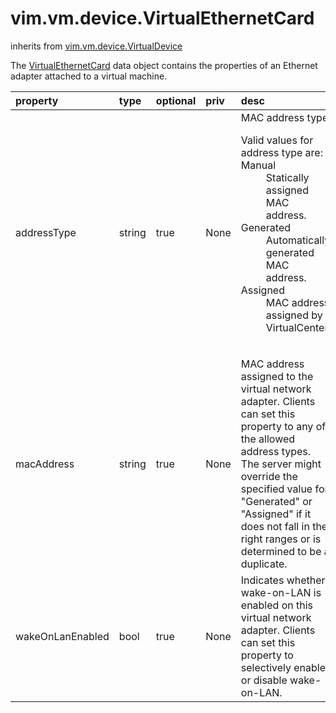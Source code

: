 vim.vm.device.VirtualEthernetCard
=================================
inherits from [vim.vm.device.VirtualDevice](docs/vim.vm.device.VirtualDevice.md)


The <a href="vim.vm.device.VirtualEthernetCard.md">VirtualEthernetCard</a> data object contains the properties   of an Ethernet adapter attached to a virtual machine.

| property | type | optional | priv | desc |
|:---------|:-----|:---------|:-----|:-----|
| addressType | string | true | None | MAC address type.   <p>   Valid values for address type are:   <table>   <dt>Manual</dt>   <dd>Statically assigned MAC address.</dd>   <dt>Generated</dt>   <dd>Automatically generated MAC address.</dd>   <dt>Assigned</dt>   <dd>MAC address assigned by VirtualCenter.</dd>   </table> |
| macAddress | string | true | None | MAC address assigned to the virtual network adapter. Clients can   set this property to any of the allowed address types. The server might   override the specified value for "Generated" or "Assigned" if it does not   fall in the right ranges or is determined to be a duplicate. |
| wakeOnLanEnabled | bool | true | None | Indicates whether wake-on-LAN is enabled on this virtual network adapter. Clients  can set this property to selectively enable or disable wake-on-LAN. |


